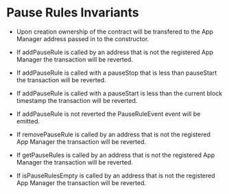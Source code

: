 # Pause Rules Invariants

- Upon creation ownership of the contract will be transfered to the App Manager address passed in to the constructor.
- If addPauseRule is called by an address that is not the registered App Manager the transaction will be reverted.
- If addPauseRule is called with a pauseStop that is less than pauseStart the transaction will be reverted. 
- If addPauseRule is called with a pauseStart is less than the current block timestamp the transaction will be reverted.
- If addPauseRule is not reverted the PauseRuleEvent event will be emitted. 

- If removePauseRule is called by an address that is not the registered App Manager the transaction will be reverted. 
- If getPauseRules is called by an address that is not the registered App Manager the transaction will be reverted. 
- If isPauseRulesEmpty is called by an address that is not the registered App Manager the transaction will be reverted.  